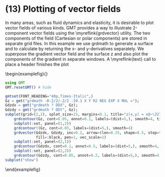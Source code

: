 # (13) Plotting of vector fields

In many areas, such as fluid dynamics and elasticity, it is desirable to plot vector fields of various kinds.
GMT provides a way to illustrate 2-component vector fields using the \myreflink{grdvector} utility. The two
components of the field (Cartesian or polar components) are stored in separate grid files. In this example
we use grdmath to generate a surface and to calculate by returning the x- and y-derivatives separately.
We superpose the gradient vector field and the surface z and also plot the components of the gradient
in separate windows. A \myreflink{text} call to place a header finishes the plot

\begin{examplefig}{}
```julia
using GMT
GMT.resetGMT() # hide

gmtset(FONT_HEADING="40p,Times-Italic",)
Gz = gmt("grdmath -R-2/2/-2/2 -I0.1 X Y R2 NEG EXP X MUL =");
Gdzdx = gmt("grdmath ? DDX", Gz);
Gdzdy = gmt("grdmath ? DDY", Gz);
subplot(grid=(2,2), splot_size=15, margins=0.1, title="z(x,y) = x@~\327@~exp(-x@+2@+-y@+2@+)")
	grdcontour(Gz, cont=0.05, annot=0.1, labels=(dist=5,), smooth=4, ticks=(gap=(0.25,0.08),))
	subplot(:set, panel=(1,2))
	grdcontour!(Gz, cont=0.05, labels=(dist=5,), smooth=4)
	grdvector(Gdzdx, Gdzdy, inc=0.2, arrow=(len=0.25, shape=0.5, stop=true, norm=0.6),
              fill=:black, pen=1, vec_scale=2)
	subplot(:set, panel=(2,1))
	grdcontour(Gdzdx, cont=0.1, annot=0.5, labels=(dist=5,), smooth=4, ticks=(gap=(0.25,0.08),))
	subplot(:set, panel=(2,2))
	grdcontour(Gdzdy, cont=0.05, annot=0.2, labels=(dist=5,), smooth=4, ticks=(gap=(0.25,0.08),))
subplot("show")
```
\end{examplefig}
